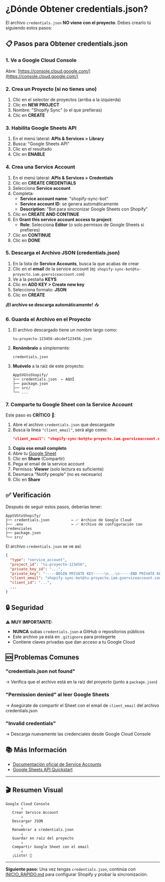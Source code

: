 # ¿Dónde Obtener credentials.json?

El archivo `credentials.json` **NO viene con el proyecto**. Debes crearlo tú siguiendo estos pasos:

## 📋 Pasos para Obtener credentials.json

### 1. Ve a Google Cloud Console

Abre: [https://console.cloud.google.com/](https://console.cloud.google.com/)

### 2. Crea un Proyecto (si no tienes uno)

1. Clic en el selector de proyectos (arriba a la izquierda)
2. Clic en **NEW PROJECT**
3. Nombre: "Shopify Sync" (o el que prefieras)
4. Clic en **CREATE**

### 3. Habilita Google Sheets API

1. En el menú lateral: **APIs & Services > Library**
2. Busca: "Google Sheets API"
3. Clic en el resultado
4. Clic en **ENABLE**

### 4. Crea una Service Account

1. En el menú lateral: **APIs & Services > Credentials**
2. Clic en **CREATE CREDENTIALS**
3. Selecciona **Service account**
4. Completa:
   - **Service account name**: "shopify-sync-bot"
   - **Service account ID**: se genera automáticamente
   - **Description**: "Bot para sincronizar Google Sheets con Shopify"
5. Clic en **CREATE AND CONTINUE**
6. En **Grant this service account access to project**:
   - **Role**: Selecciona **Editor** (o solo permisos de Google Sheets si prefieres)
7. Clic en **CONTINUE**
8. Clic en **DONE**

### 5. Descarga el Archivo JSON (credentials.json)

1. En la lista de **Service Accounts**, busca la que acabas de crear
2. Clic en el **email** de la service account (ej: `shopify-sync-bot@tu-proyecto.iam.gserviceaccount.com`)
3. Ve a la pestaña **KEYS**
4. Clic en **ADD KEY > Create new key**
5. Selecciona formato: **JSON**
6. Clic en **CREATE**

**¡El archivo se descarga automáticamente!** 📥

### 6. Guarda el Archivo en el Proyecto

1. El archivo descargado tiene un nombre largo como:
   ```
   tu-proyecto-123456-abcdef123456.json
   ```

2. **Renómbralo** a simplemente:
   ```
   credentials.json
   ```

3. **Muévelo** a la raíz de este proyecto:
   ```
   AppSVGtoShopify/
   ├── credentials.json  ← AQUÍ
   ├── package.json
   ├── src/
   └── ...
   ```

### 7. Comparte tu Google Sheet con la Service Account

Este paso es **CRÍTICO** 🔑:

1. Abre el archivo `credentials.json` que descargaste
2. Busca la línea `"client_email"`, será algo como:
   ```json
   "client_email": "shopify-sync-bot@tu-proyecto.iam.gserviceaccount.com"
   ```
3. **Copia ese email completo**
4. Abre tu [Google Sheet](https://docs.google.com/spreadsheets/d/1XghMdKq5defsbHlISVkDry0TEoR9Wsr1KFxmjO_ZeAI/edit)
5. Clic en **Share** (Compartir)
6. Pega el email de la service account
7. Permisos: **Viewer** (solo lectura es suficiente)
8. Desmarca "Notify people" (no es necesario)
9. Clic en **Share**

## ✅ Verificación

Después de seguir estos pasos, deberías tener:

```
AppSVGtoShopify/
├── credentials.json          ← ✅ Archivo de Google Cloud
├── .env                      ← ✅ Archivo de configuración con credenciales
├── package.json
└── src/
```

El archivo `credentials.json` se ve así:

```json
{
  "type": "service_account",
  "project_id": "tu-proyecto-123456",
  "private_key_id": "...",
  "private_key": "-----BEGIN PRIVATE KEY-----\n...\n-----END PRIVATE KEY-----\n",
  "client_email": "shopify-sync-bot@tu-proyecto.iam.gserviceaccount.com",
  "client_id": "...",
  ...
}
```

## 🔒 Seguridad

⚠️ **MUY IMPORTANTE:**

- **NUNCA** subas `credentials.json` a GitHub o repositorios públicos
- Este archivo ya está en `.gitignore` para protegerte
- Contiene claves privadas que dan acceso a tu Google Cloud

## 🆘 Problemas Comunes

### "credentials.json not found"
→ Verifica que el archivo está en la raíz del proyecto (junto a `package.json`)

### "Permission denied" al leer Google Sheets
→ Asegúrate de compartir el Sheet con el email de `client_email` del archivo credentials.json

### "Invalid credentials"
→ Descarga nuevamente las credenciales desde Google Cloud Console

## 📚 Más Información

- [Documentación oficial de Service Accounts](https://cloud.google.com/iam/docs/service-accounts)
- [Google Sheets API Quickstart](https://developers.google.com/sheets/api/quickstart/nodejs)

---

## 🎬 Resumen Visual

```
Google Cloud Console
       ↓
   Crear Service Account
       ↓
   Descargar JSON
       ↓
   Renombrar a credentials.json
       ↓
   Guardar en raíz del proyecto
       ↓
   Compartir Google Sheet con el email
       ↓
   ¡Listo! 🎉
```

---

**Siguiente paso:** Una vez tengas `credentials.json`, continúa con [INICIO_RAPIDO.md](INICIO_RAPIDO.md) para configurar Shopify y probar la sincronización.
